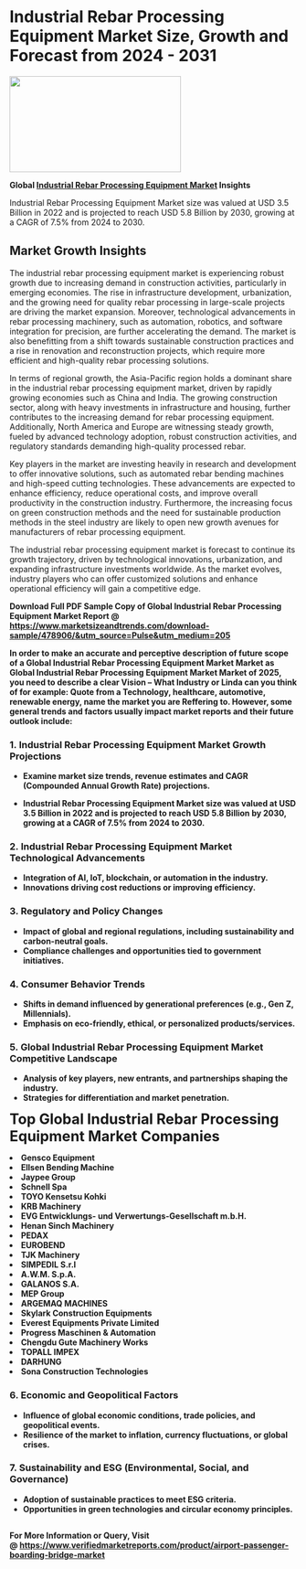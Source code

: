 <H1>Industrial Rebar Processing Equipment Market Size, Growth and Forecast from 2024 - 2031</H1><img class="aligncenter size-medium wp-image-584254" src="https://thirdeyenews.in/wp-content/uploads/2024/09/Global-Market-Research-300x168.jpeg" alt="" width="300" height="168" /><p><strong>Global&nbsp;<a href="https://www.marketsizeandtrends.com/download-sample/478906/&amp;utm_source=Pulse&amp;utm_medium=205">Industrial Rebar Processing Equipment Market</a> Insights</strong></p><p>Industrial Rebar Processing Equipment Market size was valued at USD 3.5 Billion in 2022 and is projected to reach USD 5.8 Billion by 2030, growing at a CAGR of 7.5% from 2024 to 2030.</p><p><h2>Market Growth Insights</h2> <p>The industrial rebar processing equipment market is experiencing robust growth due to increasing demand in construction activities, particularly in emerging economies. The rise in infrastructure development, urbanization, and the growing need for quality rebar processing in large-scale projects are driving the market expansion. Moreover, technological advancements in rebar processing machinery, such as automation, robotics, and software integration for precision, are further accelerating the demand. The market is also benefitting from a shift towards sustainable construction practices and a rise in renovation and reconstruction projects, which require more efficient and high-quality rebar processing solutions.</p> <p><strong></strong></p> <p>In terms of regional growth, the Asia-Pacific region holds a dominant share in the industrial rebar processing equipment market, driven by rapidly growing economies such as China and India. The growing construction sector, along with heavy investments in infrastructure and housing, further contributes to the increasing demand for rebar processing equipment. Additionally, North America and Europe are witnessing steady growth, fueled by advanced technology adoption, robust construction activities, and regulatory standards demanding high-quality processed rebar.</p> <p>Key players in the market are investing heavily in research and development to offer innovative solutions, such as automated rebar bending machines and high-speed cutting technologies. These advancements are expected to enhance efficiency, reduce operational costs, and improve overall productivity in the construction industry. Furthermore, the increasing focus on green construction methods and the need for sustainable production methods in the steel industry are likely to open new growth avenues for manufacturers of rebar processing equipment.</p> <p>The industrial rebar processing equipment market is forecast to continue its growth trajectory, driven by technological innovations, urbanization, and expanding infrastructure investments worldwide. As the market evolves, industry players who can offer customized solutions and enhance operational efficiency will gain a competitive edge.</p> <p><strong></p><p><span class=""><strong>Download Full PDF Sample Copy of Global Industrial Rebar Processing Equipment Market Report</strong> @ <a href="https://www.marketsizeandtrends.com/download-sample/478906/&amp;utm_source=Pulse&amp;utm_medium=205" target="_blank">https://www.marketsizeandtrends.com/download-sample/478906/&amp;utm_source=Pulse&amp;utm_medium=205</a></span></p><p>In order to make an accurate and perceptive description of future scope of a Global&nbsp;Industrial Rebar Processing Equipment Market Market as Global&nbsp;Industrial Rebar Processing Equipment Market Market of 2025, you need to describe a clear Vision &ndash; What Industry or Linda can you think of for example: Quote from a Technology, healthcare, automotive, renewable energy, name the market you are Reffering to. However, some general trends and factors usually impact market reports and their future outlook include:</p><h3>1.&nbsp;<strong>Industrial Rebar Processing Equipment Market Growth Projections</strong></h3><ul><li>Examine market size trends, revenue estimates and CAGR (Compounded Annual Growth Rate) projections.</li><li><p>Industrial Rebar Processing Equipment Market size was valued at USD 3.5 Billion in 2022 and is projected to reach USD 5.8 Billion by 2030, growing at a CAGR of 7.5% from 2024 to 2030.</p></li></ul><h3>2.&nbsp;<strong>Industrial Rebar Processing Equipment Market Technological Advancements</strong></h3><ul><li>Integration of AI, IoT, blockchain, or automation in the industry.</li><li>Innovations driving cost reductions or improving efficiency.</li></ul><h3>3.&nbsp;<strong>Regulatory and Policy Changes</strong></h3><ul><li>Impact of global and regional regulations, including sustainability and carbon-neutral goals.</li><li>Compliance challenges and opportunities tied to government initiatives.</li></ul><h3>4.&nbsp;<strong>Consumer Behavior Trends</strong></h3><ul><li>Shifts in demand influenced by generational preferences (e.g., Gen Z, Millennials).</li><li>Emphasis on eco-friendly, ethical, or personalized products/services.</li></ul><h3>5.&nbsp;<strong>Global Industrial Rebar Processing Equipment Market Competitive Landscape</strong></h3><ul><li>Analysis of key players, new entrants, and partnerships shaping the industry.</li><li>Strategies for differentiation and market penetration.</li></ul><p data-pm-slice="1 1 []"><span style="color: inherit; font-family: inherit; font-size: 25px;">Top Global Industrial Rebar Processing Equipment Market Companies</span></p><div class="" data-test-id=""><p><li>Gensco Equipment</li><li> Ellsen Bending Machine</li><li> Jaypee Group</li><li> Schnell Spa</li><li> TOYO Kensetsu Kohki</li><li> KRB Machinery</li><li> EVG Entwicklungs- und Verwertungs-Gesellschaft m.b.H.</li><li> Henan Sinch Machinery</li><li> PEDAX</li><li> EUROBEND</li><li> TJK Machinery</li><li> SIMPEDIL S.r.l</li><li> A.W.M. S.p.A.</li><li> GALANOS S.A.</li><li> MEP Group</li><li> ARGEMAQ MACHINES</li><li> Skylark Construction Equipments</li><li> Everest Equipments Private Limited</li><li> Progress Maschinen & Automation</li><li> Chengdu Gute Machinery Works</li><li> TOPALL IMPEX</li><li> DARHUNG</li><li> Sona Construction Technologies</li></p></div><h3>6.&nbsp;<strong>Economic and Geopolitical Factors</strong></h3><ul><li>Influence of global economic conditions, trade policies, and geopolitical events.</li><li>Resilience of the market to inflation, currency fluctuations, or global crises.</li></ul><h3>7.&nbsp;<strong>Sustainability and ESG (Environmental, Social, and Governance)</strong></h3><ul><li>Adoption of sustainable practices to meet ESG criteria.</li><li>Opportunities in green technologies and circular economy principles.</li></ul><h2><strong style="font-size: 14px;">For More Information or Query, Visit @&nbsp;</strong><a style="background-color: #ffffff; font-size: 14px;" href="https://www.marketsizeandtrends.com/report/industrial-rebar-processing-equipment-market/" target="_blank">https://www.verifiedmarketreports.com/product/airport-passenger-boarding-bridge-market</a></h2>
